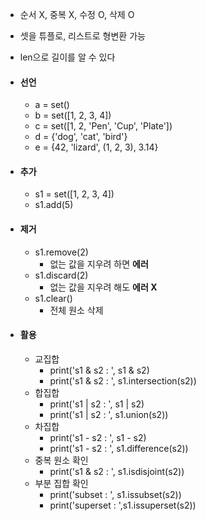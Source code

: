 - 순서 X, 중복 X, 수정 O, 삭제 O
- 셋을 튜플로, 리스트로 형변환 가능
- len으로 길이를 알 수 있다
- #### 선언
	- a = set()
	- b = set(\[1, 2, 3, 4])
	- c = set(\[1, 2, 'Pen', 'Cup', 'Plate'])
	- d = {'dog', 'cat', 'bird'}
	- e = {42, 'lizard', (1, 2, 3), 3.14}

- #### 추가
	- s1 = set(\[1, 2, 3, 4])
	- s1.add(5)

- #### 제거
	- s1.remove(2)
		- 없는 값을 지우려 하면 **에러**
	- s1.discard(2)
		- 없는 값을 지우려 해도 **에러 X**
	- s1.clear()
		- 전체 원소 삭제

- #### 활용
	- 교집합
		- print('s1 & s2 : ', s1 & s2)
		- print('s1 & s2 : ', s1.intersection(s2))
	- 합집합
		- print('s1 | s2 : ', s1 | s2)
		- print('s1 | s2 : ', s1.union(s2))
	- 차집합
		- print('s1 - s2 : ', s1 - s2)
		- print('s1 - s2 : ', s1.difference(s2))
	- 중복 원소 확인
		- print('s1 & s2 : ', s1.isdisjoint(s2))
	- 부분 집합 확인
		- print('subset : ', s1.issubset(s2))
		- print('superset : ',s1.issuperset(s2))